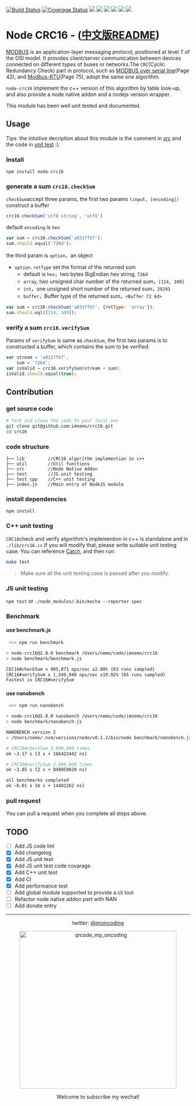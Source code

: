 [![Build Status](https://travis-ci.org/imnemo/crc16.svg?branch=master)](https://travis-ci.org/imnemo/crc16)
[![Coverage Status](https://coveralls.io/repos/github/imnemo/crc16/badge.svg?branch=master)](https://coveralls.io/github/imnemo/crc16?branch=master)
<a href="https://www.npmjs.com/package/node-crc16" alt="NPM latest version"><img src="https://img.shields.io/npm/v/node-crc16.svg"></a>
<a href="https://npms.io/search?q=node-crc16" alt="NPM latest version"><img src="https://badges.npms.io/node-crc16.svg"></a>
<a href="https://www.npmjs.com/package/node-crc16" alt="NPM total downloads"><img src="https://img.shields.io/npm/dt/node-crc16.svg"></a>
<a href="https://github.com/imnemo/crc16" alt="Github stars"><img src="https://img.shields.io/github/stars/imnemo/crc16.svg?style=social&label=Star"></a>
<a href="https://github.com/imnemo/crc16" alt="Github forks"><img src="https://img.shields.io/github/forks/imnemo/crc16.svg?style=social&label=Fork"></a>
<a href="https://github.com/imnemo/crc16" alt="Github contributors"><img src="https://img.shields.io/github/contributors/imnemo/crc16.svg"></a>

# Node CRC16 - ([中文版README](./README-zh.md))
[MODBUS][1] is an application-layer messaging protocol, positioned at level 7 of the OSI model. It provides client/server communication between devices connected on different types of buses or networks.The `CRC`(Cyclic Redundancy Check) part in protocol, such as [MODBUS over serial line][2](Page 42), and [Modbus-RTU][3](Page 75), adopt the same one algorithm.

`node-crc16` implement the c++ version of this algorithm by table look-up, and also provide a node native addon and a nodejs version wrapper.

This module has been well unit tested and documented.

## Usage

Tips: the intuitive decription about this module is the comment in [src](./index.js) and the code in [unit test](./test) :).

### Install
`npm install node-crc16`

### generate a sum `crc16.checkSum`
`checkSum`accept three params, the first two params `(input, [encoding])` construct a buffer
```javascript
crc16.checkSum('utf8 string', 'utf8')
```
default `encoding` is `hex`
```javascript
var sum = crc16.checkSum('a031ffb7');
sum.should.equal('726d');
```
the third param is `option`，an object
 + `option.retType` set the format of the returned sum
    * default is `hex`，two bytes BigEndian hex string, `726d`
    * `array`, two unsigned char number of the returned sum，`[114, 109]`
    * `int`，one unsigned short number of the returned sum，`29293`
    * `buffer`，Buffer type of the returned sum，`<Buffer 72 6d>`
```javascript
var sum = crc16.checkSum('a031ffb7', {retType: 'array'});
sum.should.eql([114, 109]);
```


### verify a sum `crc16.verifySum`
Params of `verifySum` is same as `checkSum`, the first two params is to constructed a buffer, which contains the sum to be verified.
```javascript
var stream = 'a031ffb7',
    sum = '726d';
var isValid = crc16.verifySum(stream + sum);
isValid.should.equal(true);
```



## Contribution

### get source code
```sh
# fork and clone the code to your local env
git clone git@github.com:imnemo/crc16.git
cd crc16
```

### code structure
```
├── lib         //CRC16 algorithm implemention in c++
├── util        //Util functions
├── src         //Node Native Addon
├── test        //JS unit testing
├── test_cpp    //C++ unit testing
├── index.js    //Main entry of NodeJS module
```

### install dependencies
`npm install`

### C++ unit testing
`CRC16`check and verify algorithm's implemention in c++ is standalone and in `./lib/crc16.cc`.If you will modify that, please write suitable unit testing case. You can reference [Catch](https://github.com/philsquared/Catch), and then run:
```bash
make test
```
> Make sure all the unit testing case is passed after you modify.

### JS unit testing
`npm test` or `./node_modules/.bin/mocha --reporter spec`

### Benchmark
#### use benchmark.js
```bash
 >>> npm run benchmark

> node-crc16@1.0.0 benchmark /Users/nemo/code/imnemo/crc16
> node benchmark/benchmark.js

CEC16#checkSum x 905,071 ops/sec ±2.00% (83 runs sampled)
CRC16#verifySum x 1,540,940 ops/sec ±19.92% (65 runs sampled)
Fastest is CRC16#verifySum
```

#### use nanobench
```bash
 >>> npm run nanobench

> node-crc16@1.0.0 nanobench /Users/nemo/code/imnemo/crc16
> node benchmark/nanobench.js

NANOBENCH version 2
> /Users/nemo/.nvm/versions/node/v8.1.2/bin/node benchmark/nanobench.js

# CRC16#checkSum 2,000,000 times
ok ~3.17 s (3 s + 166422442 ns)

# CRC16#verifySum 2,000,000 times
ok ~2.85 s (2 s + 848059820 ns)

all benchmarks completed
ok ~6.01 s (6 s + 14482262 ns)
```

### pull request
You can pull a request when you complete all steps above.


## TODO
  - [ ] Add JS code lint
  - [x] Add changelog
  - [x] Add JS unit test
  - [x] Add JS unit test code covarage
  - [x] Add C++ unit test
  - [x] Add CI
  - [x] Add performance test
  - [ ] Add global module supported to provide a cli tool
  - [ ] Refactor node native addon part with NAN
  - [ ] Add donate entry

---
<p align="center">
twitter: <a href="https://twitter.com/imoncoding" alt="@imoncoding">@imoncoding</a>
</p>
<p align="center">
<img width="430" height="430" src="https://mmbiz.qpic.cn/mmbiz_jpg/sg8hWfj2QwQClcLCezja7FxHicg4Y3BALBPW3pjqib0iaz7YCMtPOSh4JOuvfEKw73GjKvgiaNMSqmuX4RlYNzlavQ/640?wx_fmt=jpeg&tp=webp&wxfrom=5&wx_lazy=1" alt="qrcode_mp_oncoding">
</p>
<p align="center">Welcome to subscribe my wechat!</p>



[1]: http://modbus.org/specs.php
[2]: https://www.honeywellprocess.com/library/support/Public/Documents/51-52-25-66.pdf
[3]: http://modbus.org/docs/Modbus_over_serial_line_V1_02.pdf
